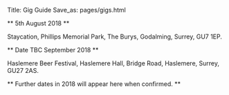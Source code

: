 Title: Gig Guide
Save_as: pages/gigs.html

** 5th August 2018 **

Staycation, Phillips Memorial Park, The Burys, Godalming, Surrey, GU7 1EP.

** Date TBC September 2018 **

Haslemere Beer Festival, Haslemere Hall, Bridge Road, Haslemere, Surrey, GU27 2AS.

** Further dates in 2018 will appear here when confirmed. **
